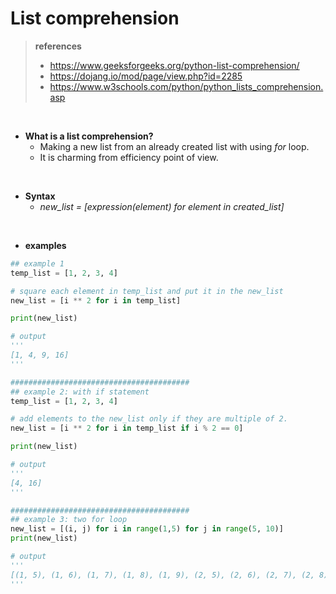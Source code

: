 # List comprehension

>**references**
>- https://www.geeksforgeeks.org/python-list-comprehension/
>- https://dojang.io/mod/page/view.php?id=2285
>- https://www.w3schools.com/python/python_lists_comprehension.asp

<br/>

- **What is a list comprehension?**
    - Making a new list from an already created list with using *for* loop.
    - It is charming from efficiency point of view.

<br/>

- **Syntax**
    - *new_list = [expression(element) for element in created_list]*

<br/>

- **examples**
``` python
## example 1
temp_list = [1, 2, 3, 4]

# square each element in temp_list and put it in the new_list
new_list = [i ** 2 for i in temp_list] 

print(new_list)

# output
'''
[1, 4, 9, 16]
'''

########################################
## example 2: with if statement
temp_list = [1, 2, 3, 4]

# add elements to the new_list only if they are multiple of 2.
new_list = [i ** 2 for i in temp_list if i % 2 == 0]

print(new_list)

# output
'''
[4, 16]
'''

########################################
## example 3: two for loop
new_list = [(i, j) for i in range(1,5) for j in range(5, 10)]
print(new_list)

# output
'''
[(1, 5), (1, 6), (1, 7), (1, 8), (1, 9), (2, 5), (2, 6), (2, 7), (2, 8), (2, 9), (3, 5), (3, 6), (3, 7), (3, 8), (3, 9), (4, 5), (4, 6), (4, 7), (4, 8), (4, 9)]
'''
```